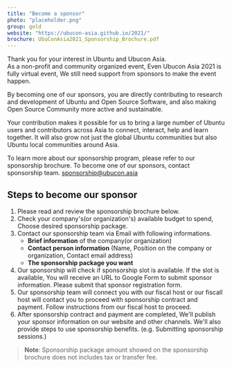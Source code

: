 ```yaml
---
title: "Become a sponsor"
photo: "placeholder.png"
group: gold
website: "https://ubucon-asia.github.io/2021/"
brochure: UbuConAsia2021_Sponsorship_Brochure.pdf 
---
```

Thank you for your interest in Ubuntu and Ubucon Asia.  
As a non-profit and community organized event, Even Ubucon Asia 2021 is fully virtual event,
We still need support from sponsors to make the event happen.

By becoming one of our sponsors, you are directly contributing to research and development of Ubuntu and Open Source Software, and also making Open Source Community more active and sustainable.

Your contribution makes it possible for us to bring a large number of Ubuntu users and contributors across Asia to connect, interact, help and learn together. It will also grow not just the global Ubuntu communities but also Ubuntu local communities around Asia.

To learn more about our sponsorship program, please refer to our sponsorship brochure.
To become one of our sponsors, contact sponsorship team. sponsorship@ubucon.asia

## Steps to become our sponsor
1. Please read and review the sponsorship brochure below.
2. Check your company's(or organization's) available budget to spend, Choose desired sponsorship package.
3. Contact our sponsorship team via Email with following informations.
    - **Brief information** of the company(or organization)
    - **Contact person information** (Name, Position on the company or organization, Contact email address)
    - **The sponsorship package you want** 
4. Our sponsorship will check if sponsorship slot is available. If the slot is available, You will receive an URL to Google Form to submit sponsor information. Please submit that sponsor registration form.
5. Our sponsorship team will connect you with our fiscal host or our fiscall host will contact you to proceed with sponsorship contract and payment. Follow instructions from our fiscal host to proceed.
6. After sponsorship contract and payment are completed, We'll publish your sponsor information on our website and other channels. We'll also provide steps to use sponsorship benefits. (e.g. Submitting sponsorship sessions.)

> **Note**: Sponsorship package amount showed on the sponsorship brochure does not includes tax or transfer fee.